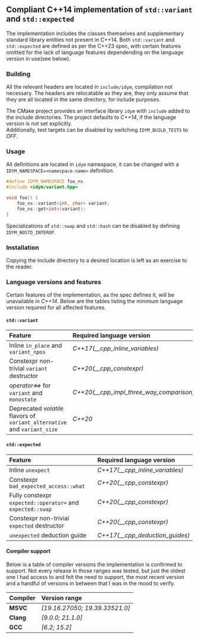 ## Compliant C++14 implementation of `std::variant` and `std::expected`

The implementation includes the classes themselves and supplementary standard library entities not present in C++14.
Both `std::variant` and `std::expected` are defined as per the C++23 spec, with certain features omitted for the lack of language features dependending
on the language version in use(see below).

### Building
All the relevant headers are located in `include/idym`, compilation not necessary. The headers are relocatable as they are,
they only assume that they are all located in the same directory, for include purposes.

The CMake project provides an interface library `idym` with `include` added to the include directories. The project defaults to *C++14*, if
the language version is not set explicitly.  
Additionally, test targets can be disabled by switching `IDYM_BUILD_TESTS` to *OFF*.

### Usage
All definitions are located in `idym` namespace, it can be changed with a `IDYM_NAMESPACE=<namespace-name>` definition.
```cpp
#define IDYM_NAMESPACE foo_ns
#include <idym/variant.hpp>

void foo() {
    foo_ns::variant<int, char> variant;
    foo_ns::get<int>(variant);
}
```
Specializations of `std::swap` and `std::hash` can be disabled by defining `IDYM_NOSTD_INTEROP`.

### Installation
Copying the include directory to a desired location is left as an exercise to the reader.

### Language versions and features
Certain features of the implementation, as the spec defines it, will be unavailable in *C++14*. Below are the tables listing the minimum
language version required for all affected features.

#### `std::variant`
| Feature                                                                   | Required language version                |
| :------------------------------------------------------------------------ | :--------------------------------------- |
| Inline `in_place` and `variant_npos`                                      | *C++17(__cpp_inline_variables)*          |
| Constexpr non-trivial `variant` destructor                                | *C++20(__cpp_constexpr)*                 |
| *operator<=>* for `variant` and `monostate`                               | *C++20(__cpp_impl_three_way_comparison)* |
| Deprecated *volatile* flavors of `variant_alternative` and `variant_size` | *C++20*                                  |

#### `std::expected`
| Feature                                                    | Required language version       |
| :--------------------------------------------------------- | :------------------------------ |
| Inline `unexpect`                                          | *C++17(__cpp_inline_variables)* |
| Constexpr `bad_expected_access::what`                      | *C++20(__cpp_constexpr)*        |
| Fully constexpr `expected::operator=` and `expected::swap` | *C++20(__cpp_constexpr)*        |
| Constexpr non-trivial `expected` destructor                | *C++20(__cpp_constexpr)*        |
| `unexpected` deduction guide                               | *C++17(__cpp_deduction_guides)* |

#### Compiler support
Below is a table of compiler versions the implementation is confirmed to support. Not every release
in those ranges was tested, but just the oldest one I had access to and felt the need to support,
the most recent version and a handful of versions in between that I was in the mood to verify.

| Compiler  | Version range                  |
| :-------- | :----------------------------- |
| **MSVC**  | *[19.16.27050; 19.39.33521.0]* |
| **Clang** | *[9.0.0; 21.1.0]*              |
| **GCC**   | *[6.2; 15.2]*                  |